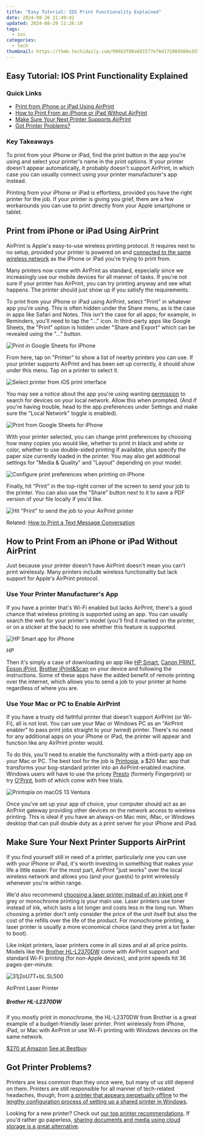 ```yaml
---
title: "Easy Tutorial: IOS Print Functionality Explained"
date: 2024-08-26 21:49:42
updated: 2024-08-29 11:26:19
tags:
  - ios
categories:
  - tech
thumbnail: https://thmb.techidaily.com/99663f80a681577ef6d172804500e3555c286bc17d7a19ae0d763067c374fc29.jpg
---
```


## Easy Tutorial: IOS Print Functionality Explained

### Quick Links

* [Print from iPhone or iPad Using AirPrint](https://some-approaches.techidaily.com/updated-the-future-of-wagering-vegas-pros-evolution-in-21/)
* [How to Print From an iPhone or iPad Without AirPrint](https://sim-unlock.techidaily.com/in-2024-how-to-change-your-sim-pin-code-on-your-lava-storm-5g-phone-by-drfone-android/)
* [Make Sure Your Next Printer Supports AirPrint](https://youtube-lab.techidaily.com/ed-in-2024-insight-into-youtubes-latest-income-and-rewards/)
* [Got Printer Problems?](https://location-social.techidaily.com/how-to-pause-life360-location-sharing-for-poco-x5-pro-drfone-by-drfone-virtual-android/)

### Key Takeaways

 To print from your iPhone or iPad, find the print button in the app you're using and select your printer's name in the print options. If your printer doesn't appear automatically, it probably doesn't support AirPrint, in which case you can usually connect using your printer manufacturer's app instead.

 Printing from your iPhone or iPad is effortless, provided you have the right printer for the job. If your printer is giving you grief, there are a few workarounds you can use to print directly from your Apple smartphone or tablet.

##  Print from iPhone or iPad Using AirPrint

 AirPrint is Apple's easy-to-use wireless printing protocol. It requires next to no setup, provided your printer is powered on and [connected to the same wireless network](https://snapchat-videos.techidaily.com/updated-masterful-moments-made-simple-the-snapchat-lens-guide/) as the iPhone or iPad you're trying to print from.

 Many printers now come with AirPrint as standard, especially since we increasingly use our mobile devices for all manner of tasks. If you're not sure if your printer has AirPrint, you can try printing anyway and see what happens. The printer should just show up if you satisfy the requirements.

 To print from your iPhone or iPad using AirPrint, select "Print" in whatever app you're using. This is often hidden under the Share menu, as is the case in apps like Safari and Notes. This isn't the case for all apps; for example, in Reminders, you'll need to tap the "..." icon. In third-party apps like Google Sheets, the "Print" option is hidden under "Share and Export" which can be revealed using the "..." button.

![Print in Google Sheets for iPhone](https://static1.howtogeekimages.com/wordpress/wp-content/uploads/2022/12/google_sheets_print.jpg) 

 From here, tap on "Printer" to show a list of nearby printers you can use. If your printer supports AirPrint and has been set up correctly, it should show under this menu. Tap on a printer to select it.

![Select printer from iOS print interface](https://static1.howtogeekimages.com/wordpress/wp-content/uploads/2022/12/printer_sheets.jpg) 

 You may see a notice about the app you're using wanting [permission](https://phone-solutions.techidaily.com/in-2024-prevent-cross-site-tracking-on-oneplus-open-and-browser-drfone-by-drfone-virtual-android/) to search for devices on your local network. Allow this when prompted. (And if you're having trouble, head to the app preferences under Settings and make sure the "Local Network" toggle is enabled).

![Print from Google Sheets for iPhone](https://static1.howtogeekimages.com/wordpress/wp-content/uploads/2022/12/sheets_network_Find.jpg) 

 With your printer selected, you can change print preferences by choosing how many copies you would like, whether to print in black and white or color, whether to use double-sided printing if available, plus specify the paper size currently loaded in the printer. You may also get additional settings for "Media & Quality" and "Layout" depending on your model.

![Configure print preferences when printing on iPhone](https://static1.howtogeekimages.com/wordpress/wp-content/uploads/2022/12/print_settings.jpg) 

 Finally, hit "Print" in the top-right corner of the screen to send your job to the printer. You can also use the "Share" button next to it to save a PDF version of your file locally if you'd like.

![Hit "Print" to send the job to your AirPrint printer](https://static1.howtogeekimages.com/wordpress/wp-content/uploads/2022/12/print_button.jpg) 

Related: [How to Print a Text Message Conversation](https://some-guidance.techidaily.com/unraveling-the-secrets-of-exceptional-green-screen-filming-for-2024/) 

##  How to Print From an iPhone or iPad Without AirPrint

 Just because your printer doesn't have AirPrint doesn't mean you can't print wirelessly. Many printers include wireless functionality but lack support for Apple's AirPrint protocol.

###  Use Your Printer Manufacturer's App

 If you have a printer that's Wi-Fi enabled but lacks AirPrint, there's a good chance that wireless printing is supported using an app. You can usually search the web for your printer's model (you'll find it marked on the printer, or on a sticker at the back) to see whether this feature is supported.

![HP Smart app for iPhone](https://static1.howtogeekimages.com/wordpress/wp-content/uploads/2022/12/hero1-bg-lg402x.jpg) 

_HP_

 Then it's simply a case of downloading an app like [HP Smart](https://apps.apple.com/us/app/hp-smart/id469284907), [Canon PRINT](https://apps.apple.com/us/app/canon-print-inkjet-selphy/id664425773), [Epson iPrint](https://apps.apple.com/us/app/epson-iprint/id326876192), [Brother iPrint&Scan](https://apps.apple.com/us/app/brother-iprint-scan/id382775642) on your device and following the instructions. Some of these apps have the added benefit of remote printing over the internet, which allows you to send a job to your printer at home regardless of where you are.

###  Use Your Mac or PC to Enable AirPrint

 If you have a trusty old faithful printer that doesn't support AirPrint (or Wi-Fi), all is not lost. You can use your Mac or Windows PC as an "AirPrint enabler" to pass print jobs straight to your (wired) printer. There's no need for any additional apps on your iPhone or iPad, the printer will appear and function like any AirPrint printer would.

 To do this, you'll need to enable the functionality with a third-party app on your Mac or PC. The best tool for the job is [Printopia](https://www.decisivetactics.com/products/printopia/), a $20 Mac app that transforms your bog-standard printer into an AirPrint-enabled machine. Windows users will have to use the pricey [Presto](https://www.collobos.com) (formerly Fingerprint) or try [O'Print](https://www.oprintware.com/index.html), both of which come with free trials.

![Printopia on macOS 13 Ventura](https://static1.howtogeekimages.com/wordpress/wp-content/uploads/2022/12/printopia_mac.png) 

 Once you've set up your app of choice, your computer should act as an AirPrint gateway providing other devices on the network access to wireless printing. This is ideal if you have an always-on Mac mini, iMac, or Windows desktop that can pull double duty as a print server for your iPhone and iPad.

##  Make Sure Your Next Printer Supports AirPrint

 If you find yourself still in need of a printer, particularly one you can use with your iPhone or iPad, it's worth investing in something that makes your life a little easier. For the most part, AirPrint "just works" over the local wireless network and allows you (and your guests) to print wirelessly whenever you're within range.

 We'd also recommend [choosing a laser printer instead of an inkjet one](https://unlock-android.techidaily.com/how-to-change-tecno-spark-go-2024-lock-screen-password-by-drfone-android/) if grey or monochrome printing is your main use. Laser printers use toner instead of ink, which lasts a lot longer and costs less in the long run. When choosing a printer don't only consider the price of the unit itself but also the cost of the refills over the life of the product. For monochrome printing, a laser printer is usually a more economical choice (and they print a lot faster to boot).

 Like inkjet printers, laser printers come in all sizes and at all price points. Models like the [Brother HL-L2370DW](https://www.amazon.com/dp/B076Q1FK19?tag=htg-v2-6b7r0kd-20&ascsubtag=UUhtgUeUpU203358&asc%5Frefurl=https%3A%2F%2Fwww.howtogeek.com%2F853494%2Fhow-to-print-from-an-iphone-or-ipad%2F&asc%5Fcampaign=Short-Term) come with AirPrint support and standard Wi-Fi printing (for non-Apple devices), and print speeds hit 36 pages-per-minute.

![31j2oU7T+bL._SL500_](https://static1.howtogeekimages.com/wordpress/wp-content/uploads/2023/06/31j2ou7t-bl-_sl500_.jpg) 

AirPrint Laser Printer

#####  Brother HL-L2370DW

If you mostly print in monochrome, the HL-L2370DW from Brother is a great example of a budget-friendly laser printer. Print wirelessly from iPhone, iPad, or Mac with AirPrint or use Wi-Fi printing with Windows devices on the same network.

[$270 at Amazon](https://www.amazon.com/dp/B076Q1FK19) [See at Bestbuy](https://shop-links.co/link/?exclusive=1&publisher_slug=itechdaily19598&url=https%3A%2F%2Fwww.bestbuy.com%2Fsite%2Fbrother__hll2370dw_w%2F6130042.p%3FskuId%3D6130042%2522target%253D%2522_blank) 

##  Got Printer Problems?

 Printers are less common than they once were, but many of us still depend on them. Printers are still responsible for all manner of tech-related headaches, though, from [a printer that appears perpetually offline](https://pokemon-go-android.techidaily.com/9-mind-blowing-tricks-to-hatch-eggs-in-pokemon-go-without-walking-on-realme-gt-5-pro-drfone-by-drfone-virtual-android/) to the [lengthy configuration process of setting up a shared printer in Windows](https://iphone-unlock.techidaily.com/in-2024-forgot-apple-iphone-6-plus-backup-password-heres-what-to-do-drfone-by-drfone-ios/).

 Looking for a new printer? Check out [our top printer recommendations](https://sound-issues.techidaily.com/warzone-silence-expert-strategies-for-restoring-audio-on-your-computer/). If you'd rather go paperless, [sharing documents and media using cloud storage is a great alternative](https://instagram-video-recordings.techidaily.com/navigating-the-truth-in-your-photos-an-instagram-selfie-audit/).

<ins class="adsbygoogle"
     style="display:block"
     data-ad-format="autorelaxed"
     data-ad-client="ca-pub-7571918770474297"
     data-ad-slot="1223367746"></ins>



<ins class="adsbygoogle"
     style="display:block"
     data-ad-client="ca-pub-7571918770474297"
     data-ad-slot="8358498916"
     data-ad-format="auto"
     data-full-width-responsive="true"></ins>
